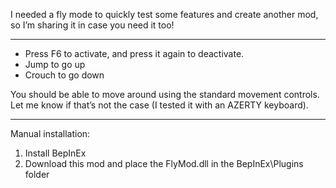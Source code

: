 
I needed a fly mode to quickly test some features and create another mod, so I’m sharing it in case you need it too!

--------------------

- Press F6 to activate, and press it again to deactivate.
- Jump to go up
- Crouch to go down

You should be able to move around using the standard movement controls.
Let me know if that’s not the case (I tested it with an AZERTY keyboard).

--------------------

Manual installation:

1. Install BepInEx
2. Download this mod and place the FlyMod.dll in the BepInEx\Plugins folder
